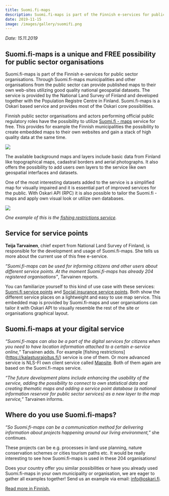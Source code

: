 ```yaml
---
title: Suomi.fi-maps 
description: Suomi.fi-maps is part of the Finnish e-services for public sector organisations. Through Suomi.fi-maps the public sector can provide published maps to their own web-sites utilizing national geospatial datasets.
date: 2019-11-15
image: /images/gallery/suomifi.png
---
```


*Date: 15.11.2019*

## Suomi.fi-maps is a unique and FREE possibility for public sector organisations

Suomi.fi-maps is part of the Finnish e-services for public sector organisations. Through Suomi.fi-maps municipalities and other organisations from the public sector can provide published maps to their own web-sites utilizing good quality national geospatial datasets. The service is provided by the National Land Survey of Finland and developed together with the Population Registre Centre in Finland. Suomi.fi-maps is a Oskari based service and provides most of the Oskari core possibilities.

Finnish public sector organisations and actors performing official public regulatory roles have the possibility
to utilize [Suomi.fi - maps](http://www.maanmittauslaitos.fi/asioi-verkossa/suomifi-kartat) service for free. This provides for example the Finnish municipalities the possibility to create embedded maps to their own websites and gain a stack of high quality data at the same time. 

<img src="/images/gallery/suomifi.png"  class="img-responsive"/>

The available background maps and layers include basic data from Finland like topographical maps, cadastral borders and aerial photographs. It also offers the possibility to add users own layers to the service like own geospatial interfaces and datasets. 

One of the most interesting datasets added to the service is a simplified map for visually impaired and it is essential 
part of improved services for the public. With Oskari API (RPC) it is also possible to tailor the Suomi.fi -maps and apply own visual look or utilize own databases. 

<img src="/images/gallery/kalastusrajoitus.png"  class="img-responsive"/>

_One example of this is the [fishing restrictions service](https://kalastusrajoitus.fi/#/kalastusrajoitus)._

## Service for service points
**Teija Tarvainen**, chief expert from National Land Survey of Finland, is responsible for the development and usage of Suomi.fi-maps. She tells us more about the current use of this free e-service.

_“Suomi.fi-maps can be used for informing citizens and other users about different service points. At the moment Suomi.fi-maps has already 204 registered organisations”_, Tarvainen reports.

You can familiarize yourself to this kind of use case with these services: [Suomi.fi service points](https://www.suomi.fi/kartta/palvelupaikat?) and [Social insurance service points](https://www.kela.fi/palvelupisteen-haku). Both show the different service places on a lightweight and easy to use map service. This embedded map is provided by Suomi.fi-maps and user organisations can tailor it with Oskari API to visually resemble the rest of the site or organisations graphical layout.

## Suomi.fi-maps at your digital service
_“Suomi.fi-maps can also be a part of the digital services for citizens when you need to have location information attached to a certain e-service online,”_ Tarvainen adds. For example [fishing restrictions] (https://kalastusrajoitus.fi/) service is one of them. Or more advanced service is NLS-FI own client service called [Mapsite](https://asiointi.maanmittauslaitos.fi/karttapaikka/). Both of them again are based on the Suomi.fi-maps service.

_“The future development plans include enhancing the usability of the service, adding the possibility to connect to own statistical data and creating thematic maps and adding a service point database (a national information reservoir for public sector services) as a new layer to the map service,”_ Tarvainen informs. 

## Where do you use Suomi.fi-maps?
_“So Suomi.fi-maps can be a communication method for delivering information about projects happening around our living environment,”_ she continues.

These projects can be e.g. processes in land use planning, nature conservation schemes or cities tourism paths etc. It would be really interesting to see how Suomi.fi-maps is used in these 204 organisations!

Does your country offer you similar possibilities or have you already used Suomi.fi-maps in your own municipality or organisation, we are eager to gather all examples together! Send us an example via email: info@oskari.fi.

[Read more in Finnish.](https://palveluhallinta.suomi.fi/fi/sivut/kartat/esittely)
